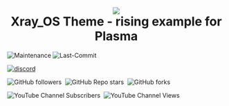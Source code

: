 <h1 align="center">
 <img src="https://github.com/erikdubois/arcolinux-nemesis/blob/master/Personal/settings/arcolinuxws.png">
  <br />
   Xray_OS Theme - rising example for Plasma
</h1>

![Maintenance](https://img.shields.io/maintenance/yes/2024?style=for-the-badge)
![Last-Commit](https://img.shields.io/github/last-commit/Xray-OS/xray-theme-plasma?style=for-the-badge)

<a href="https://discord.gg/YBsSSCaX" target="_blank" rel="noopener noreferrer"><img src="https://img.shields.io/discord/1068192254365282405?logo=discord&label=discord" alt="discord"/></a>

<img alt="GitHub followers" src="https://img.shields.io/github/followers/Xray-OS?style=flat">&nbsp;&nbsp;<img alt="GitHub Repo stars" src="https://img.shields.io/github/stars/Xray-OS/xray-theme-plasma">&nbsp;&nbsp;<img alt="GitHub forks" src="https://img.shields.io/github/forks/Xray-OS/xray-theme-plasma">

<img alt="YouTube Channel Subscribers" src="https://img.shields.io/youtube/channel/subscribers/UCsAWe_XXxesY4p25SJ_GGeg">&nbsp;&nbsp;<img alt="YouTube Channel Views" src="https://img.shields.io/youtube.com/channel/UCsAWe_XXxesY4p25SJ_GGeg">
